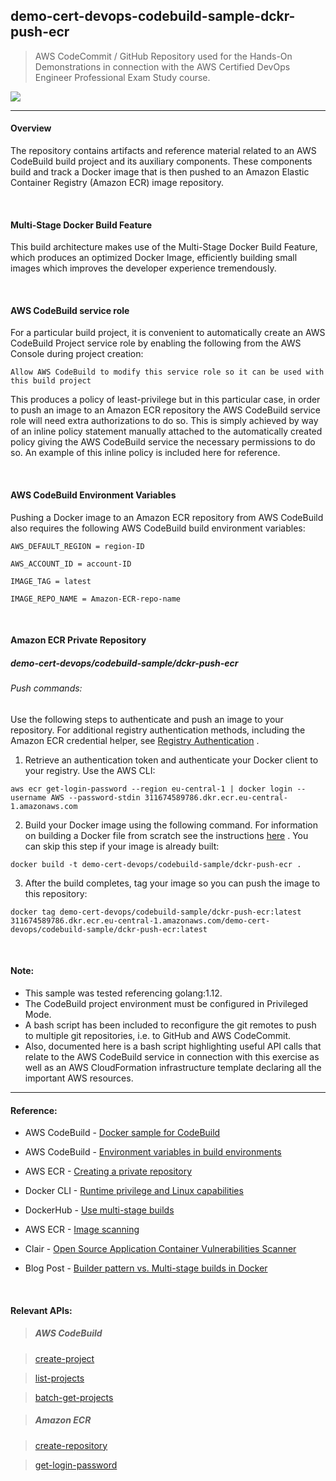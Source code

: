 ## demo-cert-devops-codebuild-sample-dckr-push-ecr

> AWS CodeCommit / GitHub Repository used for the Hands-On Demonstrations in connection with the AWS Certified DevOps Engineer Professional Exam Study course.

![](https://codebuild.eu-central-1.amazonaws.com/badges?uuid=eyJlbmNyeXB0ZWREYXRhIjoidnJHL1VaWmxQZmZDZWx6NGtZWFBqTlhIZnlHOHJjUCtkOWRtOFU5b29ORUpmSStRWFNxMWdrZnY3L2NTb3VDelNXbUR2MHFVaTQzeHBVczE5VFdSUmEwPSIsIml2UGFyYW1ldGVyU3BlYyI6IkZodDF2Vks0alJjVlR3ZFUiLCJtYXRlcmlhbFNldFNlcmlhbCI6MX0%3D&branch=main)

---

#### Overview

The repository contains artifacts and reference material related to an AWS CodeBuild build project and its auxiliary components. These components build and track a Docker image that is then pushed to an Amazon Elastic Container Registry (Amazon ECR) image repository.

&nbsp;

#### Multi-Stage Docker Build Feature

This build architecture makes use of the Multi-Stage Docker Build Feature, which produces an optimized Docker Image, efficiently building small images which improves the developer experience tremendously.

&nbsp;

#### AWS CodeBuild service role

For a particular build project, it is convenient to automatically create an AWS CodeBuild Project service role by enabling the following from the AWS Console during project creation:

`Allow AWS CodeBuild to modify this service role so it can be used with this build project` 

This produces a policy of least-privilege but in this particular case, in order to push an image to an Amazon ECR repository the AWS CodeBuild service role will need extra authorizations to do so. This is simply achieved by way of an inline policy statement manually attached to the automatically created policy giving the AWS CodeBuild service the necessary permissions to do so. An example of this inline policy is included here for reference.

&nbsp;

#### AWS CodeBuild Environment Variables

Pushing a Docker image to an Amazon ECR repository from AWS CodeBuild also requires the following AWS CodeBuild build environment variables: 

`AWS_DEFAULT_REGION = region-ID`

`AWS_ACCOUNT_ID = account-ID`

`IMAGE_TAG = latest`

`IMAGE_REPO_NAME = Amazon-ECR-repo-name`

&nbsp;

#### Amazon ECR Private Repository
##### demo-cert-devops/codebuild-sample/dckr-push-ecr

###### Push commands:

Use the following steps to authenticate and push an image to your repository. For additional registry authentication methods, including the Amazon ECR credential helper, see [Registry Authentication](https://docs.aws.amazon.com/AmazonECR/latest/userguide/Registries.html#registry_auth) .

1. Retrieve an authentication token and authenticate your Docker client to your registry.
Use the AWS CLI:

`aws ecr get-login-password --region eu-central-1 | docker login --username AWS --password-stdin 311674589786.dkr.ecr.eu-central-1.amazonaws.com`

2. Build your Docker image using the following command. For information on building a Docker file from scratch see the instructions [here](https://docs.aws.amazon.com/AmazonECS/latest/developerguide/docker-basics.html) 
. You can skip this step if your image is already built:

`docker build -t demo-cert-devops/codebuild-sample/dckr-push-ecr .`

3. After the build completes, tag your image so you can push the image to this repository:

`docker tag demo-cert-devops/codebuild-sample/dckr-push-ecr:latest 311674589786.dkr.ecr.eu-central-1.amazonaws.com/demo-cert-devops/codebuild-sample/dckr-push-ecr:latest`

&nbsp;

#### Note: 

- This sample was tested referencing golang:1.12.
- The CodeBuild project environment must be configured in Privileged Mode.
- A bash script has been included to reconfigure the git remotes to push to multiple git repositories, i.e. to GitHub and AWS CodeCommit.
- Also, documented here is a bash script highlighting useful API calls that relate to the AWS CodeBuild service in connection with this exercise as well as an AWS CloudFormation infrastructure template declaring all the important AWS resources.

---

#### Reference:

- AWS CodeBuild - [Docker sample for CodeBuild](https://docs.aws.amazon.com/codebuild/latest/userguide/sample-docker.html)

- AWS CodeBuild - [Environment variables in build environments ](https://docs.aws.amazon.com/codebuild/latest/userguide/build-env-ref-env-vars.html)

- AWS ECR - [Creating a private repository](https://docs.aws.amazon.com/AmazonECR/latest/userguide/repository-create.html)

- Docker CLI - [Runtime privilege and Linux capabilities](https://docs.docker.com/engine/reference/run/#runtime-privilege-and-linux-capabilities)

- DockerHub - [Use multi-stage builds](https://docs.docker.com/develop/develop-images/multistage-build/)

- AWS ECR - [Image scanning](https://docs.aws.amazon.com/AmazonECR/latest/userguide/image-scanning.html)

- Clair - [Open Source Application Container Vulnerabilities Scanner](https://github.com/quay/clair)

- Blog Post - [Builder pattern vs. Multi-stage builds in Docker](https://blog.alexellis.io/mutli-stage-docker-builds/)

&nbsp;

#### Relevant APIs:

> ##### _AWS CodeBuild_

> [create-project](https://awscli.amazonaws.com/v2/documentation/api/latest/reference/codebuild/create-project.html)

> [list-projects](https://awscli.amazonaws.com/v2/documentation/api/latest/reference/codebuild/list-projects.html)

> [batch-get-projects](https://awscli.amazonaws.com/v2/documentation/api/latest/reference/codebuild/batch-get-projects.html)


> ##### _Amazon ECR_

> [create-repository](https://awscli.amazonaws.com/v2/documentation/api/latest/reference/ecr/create-repository.html)

> [get-login-password](https://awscli.amazonaws.com/v2/documentation/api/latest/reference/ecr/get-login-password.html)
